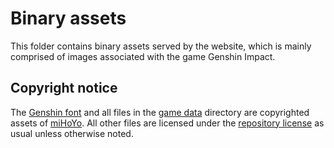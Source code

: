 # Binary assets

This folder contains binary assets served by the website, which is mainly comprised of images associated with the game Genshin Impact.

## Copyright notice

The [Genshin font](fonts/Genshin.woff2) and all files in the [game data](game) directory are copyrighted assets of [miHoYo](https://mihoyo.com/). All other files are licensed under the [repository license](../../LICENSE) as usual unless otherwise noted.
